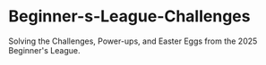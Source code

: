 # Beginner-s-League-Challenges
Solving the Challenges, Power-ups, and Easter Eggs from the 2025 Beginner's League.
